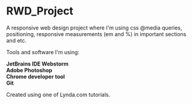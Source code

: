 # RWD_Project

A responsive web design project where I'm using css @media queries, positioning, responsive measurements (em and %) in important
sections and etc.

Tools and software I'm using:

<strong>JetBrains IDE Webstorm</strong> <br/>
<strong>Adobe Photoshop</strong> <br/>
<strong>Chrome developer tool</strong> <br/>
<strong>Git</strong> <br/>

Created using one of Lynda.com tutorials.